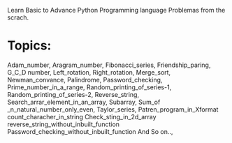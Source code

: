 Learn Basic to Advance Python Programming language Problemas from the scrach.


Topics:
========
Adam_number,
Aragram_number,
Fibonacci_series,
Friendship_paring,
G_C_D number,
Left_rotation,
Right_rotation,
Merge_sort,
Newman_convance,
Palindrome,
Password_checking,
Prime_number_in_a_range,
Random_printing_of_series-1,
Random_printing_of_series-2,
Reverse_string,
Search_arrar_element_in_an_array,
Subarray,
Sum_of _n_natural_number_only_even,
Taylor_series,
Patren_program_in_Xformat
count_characher_in_string
Check_sting_in_2d_array
reverse_string_without_inbuilt_function
Password_checking_without_inbuilt_function
And So on..,
